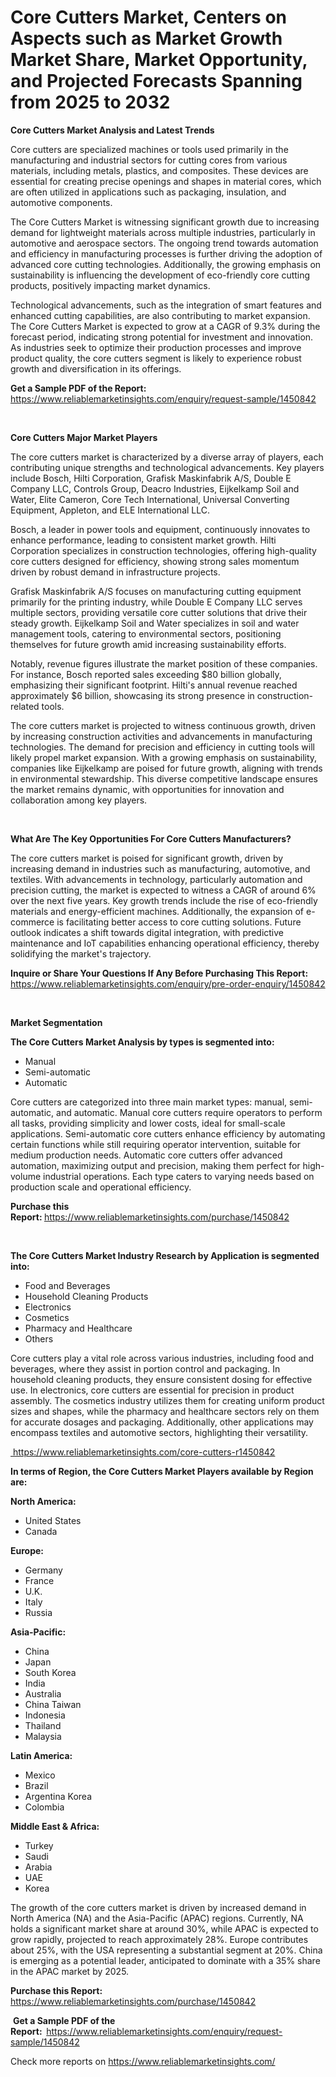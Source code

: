 <p><h1>Core Cutters Market, Centers on Aspects such as Market Growth Market Share, Market Opportunity, and Projected Forecasts Spanning from 2025 to 2032</h1></p><p><strong>Core Cutters Market Analysis and Latest Trends</strong></p>
<p><p>Core cutters are specialized machines or tools used primarily in the manufacturing and industrial sectors for cutting cores from various materials, including metals, plastics, and composites. These devices are essential for creating precise openings and shapes in material cores, which are often utilized in applications such as packaging, insulation, and automotive components. </p><p>The Core Cutters Market is witnessing significant growth due to increasing demand for lightweight materials across multiple industries, particularly in automotive and aerospace sectors. The ongoing trend towards automation and efficiency in manufacturing processes is further driving the adoption of advanced core cutting technologies. Additionally, the growing emphasis on sustainability is influencing the development of eco-friendly core cutting products, positively impacting market dynamics.</p><p>Technological advancements, such as the integration of smart features and enhanced cutting capabilities, are also contributing to market expansion. The Core Cutters Market is expected to grow at a CAGR of 9.3% during the forecast period, indicating strong potential for investment and innovation. As industries seek to optimize their production processes and improve product quality, the core cutters segment is likely to experience robust growth and diversification in its offerings.</p></p>
<p><strong>Get a Sample PDF of the Report:&nbsp;</strong> <a href="https://www.reliablemarketinsights.com/enquiry/request-sample/1450842?utm_campaign=3214&utm_medium=2&utm_source=Github&utm_content=ia&utm_term=11042025&utm_id=core-cutters">https://www.reliablemarketinsights.com/enquiry/request-sample/1450842</a></p>
<p>&nbsp;</p>
<p><strong>Core Cutters Major Market Players</strong></p>
<p><p>The core cutters market is characterized by a diverse array of players, each contributing unique strengths and technological advancements. Key players include Bosch, Hilti Corporation, Grafisk Maskinfabrik A/S, Double E Company LLC, Controls Group, Deacro Industries, Eijkelkamp Soil and Water, Elite Cameron, Core Tech International, Universal Converting Equipment, Appleton, and ELE International LLC.</p><p>Bosch, a leader in power tools and equipment, continuously innovates to enhance performance, leading to consistent market growth. Hilti Corporation specializes in construction technologies, offering high-quality core cutters designed for efficiency, showing strong sales momentum driven by robust demand in infrastructure projects.</p><p>Grafisk Maskinfabrik A/S focuses on manufacturing cutting equipment primarily for the printing industry, while Double E Company LLC serves multiple sectors, providing versatile core cutter solutions that drive their steady growth. Eijkelkamp Soil and Water specializes in soil and water management tools, catering to environmental sectors, positioning themselves for future growth amid increasing sustainability efforts.</p><p>Notably, revenue figures illustrate the market position of these companies. For instance, Bosch reported sales exceeding $80 billion globally, emphasizing their significant footprint. Hilti's annual revenue reached approximately $6 billion, showcasing its strong presence in construction-related tools.</p><p>The core cutters market is projected to witness continuous growth, driven by increasing construction activities and advancements in manufacturing technologies. The demand for precision and efficiency in cutting tools will likely propel market expansion. With a growing emphasis on sustainability, companies like Eijkelkamp are poised for future growth, aligning with trends in environmental stewardship. This diverse competitive landscape ensures the market remains dynamic, with opportunities for innovation and collaboration among key players.</p></p>
<p>&nbsp;</p>
<p><strong>What Are The Key Opportunities For Core Cutters Manufacturers?</strong></p>
<p><p>The core cutters market is poised for significant growth, driven by increasing demand in industries such as manufacturing, automotive, and textiles. With advancements in technology, particularly automation and precision cutting, the market is expected to witness a CAGR of around 6% over the next five years. Key growth trends include the rise of eco-friendly materials and energy-efficient machines. Additionally, the expansion of e-commerce is facilitating better access to core cutting solutions. Future outlook indicates a shift towards digital integration, with predictive maintenance and IoT capabilities enhancing operational efficiency, thereby solidifying the market's trajectory.</p></p>
<p><strong>Inquire or Share Your Questions If Any Before Purchasing This Report:</strong> <a href="https://www.reliablemarketinsights.com/enquiry/pre-order-enquiry/1450842?utm_campaign=3214&utm_medium=2&utm_source=Github&utm_content=ia&utm_term=11042025&utm_id=core-cutters">https://www.reliablemarketinsights.com/enquiry/pre-order-enquiry/1450842</a></p>
<p>&nbsp;</p>
<p><strong>Market Segmentation</strong></p>
<p><strong>The Core Cutters Market Analysis by types is segmented into:</strong></p>
<p><ul><li>Manual</li><li>Semi-automatic</li><li>Automatic</li></ul></p>
<p><p>Core cutters are categorized into three main market types: manual, semi-automatic, and automatic. Manual core cutters require operators to perform all tasks, providing simplicity and lower costs, ideal for small-scale applications. Semi-automatic core cutters enhance efficiency by automating certain functions while still requiring operator intervention, suitable for medium production needs. Automatic core cutters offer advanced automation, maximizing output and precision, making them perfect for high-volume industrial operations. Each type caters to varying needs based on production scale and operational efficiency.</p></p>
<p><strong>Purchase this Report:&nbsp;</strong><a href="https://www.reliablemarketinsights.com/purchase/1450842?utm_campaign=3214&utm_medium=2&utm_source=Github&utm_content=ia&utm_term=11042025&utm_id=core-cutters">https://www.reliablemarketinsights.com/purchase/1450842</a></p>
<p>&nbsp;</p>
<p><strong>The Core Cutters Market Industry Research by Application is segmented into:</strong></p>
<p><ul><li>Food and Beverages</li><li>Household Cleaning Products</li><li>Electronics</li><li>Cosmetics</li><li>Pharmacy and Healthcare</li><li>Others</li></ul></p>
<p><p>Core cutters play a vital role across various industries, including food and beverages, where they assist in portion control and packaging. In household cleaning products, they ensure consistent dosing for effective use. In electronics, core cutters are essential for precision in product assembly. The cosmetics industry utilizes them for creating uniform product sizes and shapes, while the pharmacy and healthcare sectors rely on them for accurate dosages and packaging. Additionally, other applications may encompass textiles and automotive sectors, highlighting their versatility.</p></p>
<p><a href="https://www.reliablemarketinsights.com/core-cutters-r1450842?utm_campaign=3214&utm_medium=2&utm_source=Github&utm_content=ia&utm_term=11042025&utm_id=core-cutters">&nbsp;https://www.reliablemarketinsights.com/core-cutters-r1450842</a></p>
<p><strong>In terms of Region, the Core Cutters Market Players available by Region are:</strong></p>
<p>
    <p> <strong> North America: </strong>
        <ul>
            <li>United States</li>
            <li>Canada</li>
        </ul>
        </p> 
    <p> <strong> Europe: </strong>
        <ul>
            <li>Germany</li>
            <li>France</li>
            <li>U.K.</li>
            <li>Italy</li>
            <li>Russia</li>
        </ul>
        </p> 
    <p> <strong> Asia-Pacific: </strong>
        <ul>
            <li>China</li>
            <li>Japan</li>
            <li>South Korea</li>
            <li>India</li>
            <li>Australia</li>
            <li>China Taiwan</li>
            <li>Indonesia</li>
            <li>Thailand</li>
            <li>Malaysia</li>
        </ul>
        </p> 
    <p> <strong> Latin America: </strong>
        <ul>
            <li>Mexico</li>
            <li>Brazil</li>
            <li>Argentina Korea</li>
            <li>Colombia</li>
        </ul>
        </p> 
    <p> <strong> Middle East & Africa: </strong>
        <ul>
            <li>Turkey</li>
            <li>Saudi</li>
            <li>Arabia</li>
            <li>UAE</li>
            <li>Korea</li>
        </ul>
    </p>
    </p>
<p><p>The growth of the core cutters market is driven by increased demand in North America (NA) and the Asia-Pacific (APAC) regions. Currently, NA holds a significant market share at around 30%, while APAC is expected to grow rapidly, projected to reach approximately 28%. Europe contributes about 25%, with the USA representing a substantial segment at 20%. China is emerging as a potential leader, anticipated to dominate with a 35% share in the APAC market by 2025.</p></p>
<p><strong>Purchase this Report: </strong><a href="https://www.reliablemarketinsights.com/purchase/1450842?utm_campaign=3214&utm_medium=2&utm_source=Github&utm_content=ia&utm_term=11042025&utm_id=core-cutters">https://www.reliablemarketinsights.com/purchase/1450842</a></p>
<p>&nbsp;<strong>Get a Sample PDF of the Report:&nbsp;&nbsp;</strong><a href="https://www.reliablemarketinsights.com/enquiry/request-sample/1450842?utm_campaign=3214&utm_medium=2&utm_source=Github&utm_content=ia&utm_term=11042025&utm_id=core-cutters">https://www.reliablemarketinsights.com/enquiry/request-sample/1450842</a></p>
<p><strong></strong></p>
<p>Check more reports on <a href="https://www.reliablemarketinsights.com/?utm_campaign=3214&utm_medium=2&utm_source=Github&utm_content=ia&utm_term=11042025&utm_id=core-cutters">https://www.reliablemarketinsights.com/</a></p>